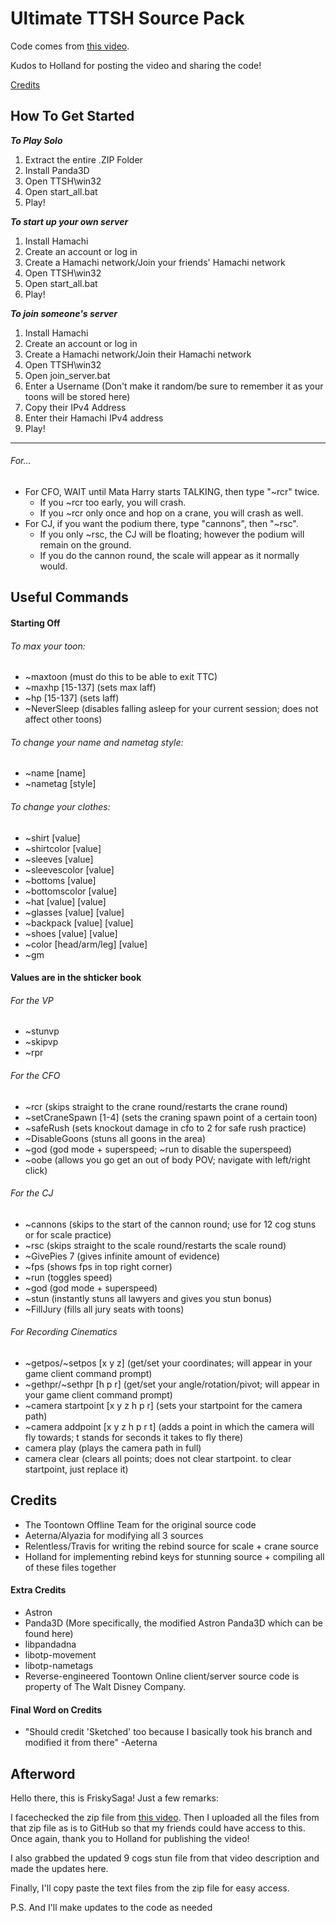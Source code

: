 # Ultimate TTSH Source Pack

Code comes from [this video](https://www.youtube.com/watch?v=A_RGw8cdwjs).

Kudos to Holland for posting the video and sharing the code!

[Credits](#credits)

## How To Get Started
***To Play Solo***
1. Extract the entire .ZIP Folder
1. Install Panda3D
2. Open TTSH\win32
3. Open start_all.bat
4. Play!

***To start up your own server***
1. Install Hamachi
2. Create an account or log in
3. Create a Hamachi network/Join your friends' Hamachi network
4. Open TTSH\win32
5. Open start_all.bat
6. Play!

***To join someone's server***
1. Install Hamachi
2. Create an account or log in
3. Create a Hamachi network/Join their Hamachi network
4. Open TTSH\win32
5. Open join_server.bat
6. Enter a Username (Don't make it random/be sure to remember it as your toons will be stored here)
7. Copy their IPv4 Address
8. Enter their Hamachi IPv4 address
9. Play!

********************************************************************************

###### For...

* For CFO, WAIT until Mata Harry starts TALKING, then type "~rcr" twice.
  * If you ~rcr too early, you will crash.
  * If you ~rcr only once and hop on a crane, you will crash as well.
* For CJ, if you want the podium there, type "cannons", then "~rsc".
  * If you only ~rsc, the CJ will be floating; however the podium will remain on the ground.
  * If you do the cannon round, the scale will appear as it normally would.
 
## Useful Commands

#### Starting Off

###### To max your toon:
* ~maxtoon (must do this to be able to exit TTC)
* ~maxhp [15-137] (sets max laff)
* ~hp [15-137] (sets laff)
* ~NeverSleep (disables falling asleep for your current session; does not affect other toons)

###### To change your name and nametag style:
* ~name [name]
* ~nametag [style]

###### To change your clothes:
* ~shirt [value]
* ~shirtcolor [value]
* ~sleeves [value]
* ~sleevescolor [value]
* ~bottoms [value]
* ~bottomscolor [value]
* ~hat [value] [value]
* ~glasses [value] [value]
* ~backpack [value] [value]
* ~shoes [value] [value]
* ~color [head/arm/leg] [value]
* ~gm

#### Values are in the shticker book

###### For the VP
* ~stunvp
* ~skipvp
* ~rpr

###### For the CFO
* ~rcr (skips straight to the crane round/restarts the crane round)
* ~setCraneSpawn [1-4] (sets the craning spawn point of a certain toon)
* ~safeRush (sets knockout damage in cfo to 2 for safe rush practice)
* ~DisableGoons (stuns all goons in the area)
* ~god (god mode + superspeed; ~run to disable the superspeed)
* ~oobe (allows you go get an out of body POV; navigate with left/right click)

###### For the CJ
* ~cannons (skips to the start of the cannon round; use for 12 cog stuns or for scale practice)
* ~rsc (skips straight to the scale round/restarts the scale round)
* ~GivePies 7 (gives infinite amount of evidence)
* ~fps (shows fps in top right corner)
* ~run (toggles speed)
* ~god (god mode + superspeed)
* ~stun (instantly stuns all lawyers and gives you stun bonus)
* ~FillJury (fills all jury seats with toons)

###### For Recording Cinematics
* ~getpos/~setpos [x y z] (get/set your coordinates; will appear in your game client command prompt)
* ~gethpr/~sethpr [h p r] (get/set your angle/rotation/pivot; will appear in your game client command prompt)
* ~camera startpoint [x y z h p r] (sets your startpoint for the camera path)
* ~camera addpoint [x y z h p r t] (adds a point in which the camera will fly towards; t stands for seconds it takes to fly there)
* camera play (plays the camera path in full)
* camera clear (clears all points; does not clear startpoint. to clear startpoint, just replace it)

## Credits
* The Toontown Offline Team for the original source code
* Aeterna/Alyazia for modifying all 3 sources
* Relentless/Travis for writing the rebind source for scale + crane source
* Holland for implementing rebind keys for stunning source + compiling all of these files together

#### Extra Credits
* Astron
* Panda3D (More specifically, the modified Astron Panda3D which can be found here)
* libpandadna
* libotp-movement
* libotp-nametags
* Reverse-engineered Toontown Online client/server source code is property of The Walt Disney Company.

#### Final Word on Credits
* "Should credit 'Sketched' too because I basically took his branch and modified it from there" -Aeterna

## Afterword
Hello there, this is FriskySaga! Just a few remarks:

I facechecked the zip file from [this video](https://www.youtube.com/watch?v=A_RGw8cdwjs). Then I uploaded all the files from that zip file as is to GitHub so that my friends could have access to this. Once again, thank you to Holland for publishing the video!

I also grabbed the updated 9 cogs stun file from that video description and made the updates here.

Finally, I'll copy paste the text files from the zip file for easy access.

P.S. And I'll make updates to the code as needed
